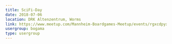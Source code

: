 ```yaml
---
title: SciFi-Day
date: 2018-07-06
location: DRK Altenzentrum, Worms
link: https://www.meetup.com/Mannheim-Boardgames-Meetup/events/rgxcdpyxkbjb/
usergroup: bogama
type: usergroup
---
```

